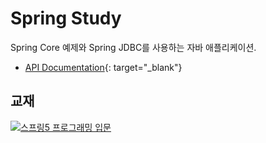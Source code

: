 # Spring Study

Spring Core 예제와 Spring JDBC를 사용하는 자바 애플리케이션.

* [API Documentation](https://w0nse0k.github.io/spring_study/){: target="_blank"}

## 교재

[![스프링5 프로그래밍 입문](http://image.kyobobook.co.kr/images/book/xlarge/970/x9788980782970.jpg)](http://www.kyobobook.co.kr/product/detailViewKor.laf?ejkGb=KOR&mallGb=KOR&barcode=9788980782970&orderClick=LAG)


